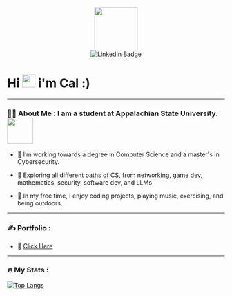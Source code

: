 <div id="header" align="center">
    <img src="https://i.giphy.com/media/v1.Y2lkPTc5MGI3NjExYm05djhqejVsdGlvcGxjd2Vnd3JydDFsaTVobHJlcW42OTl0MDl4NiZlcD12MV9pbnRlcm5hbF9naWZfYnlfaWQmY3Q9Zw/Nhw1FwkchB2cIozD12/giphy.gif" width="100"/>
</div>

<div id="badges" align="center">
  <a href="https://linkedin.com/in/calvin-pettis-5424632b3">
  <img src="https://img.shields.io/badge/LinkedIn-blue?style=for-the-badge&logo=linkedin&logoColor=white" alt="LinkedIn Badge"/>
  </a>
</div>

<h1>
  Hi 
  <img src="https://media.giphy.com/media/hvRJCLFzcasrR4ia7z/giphy.gif" width="30px"/>
    i'm Cal :)
</h1>

---

### :technologist: About Me : I am a student at Appalachian State University. <img src="https://i.giphy.com/media/v1.Y2lkPTc5MGI3NjExaXNycXB4eHF4cjlkYXI5anppN3J4aGRybXgyYWZhaGtmdXdoNHNkYyZlcD12MV9pbnRlcm5hbF9naWZfYnlfaWQmY3Q9Zw/6T26O3OFa0TAKMwyh0/giphy.gif" width="60">
- :telescope: I’m working towards a degree in Computer Science and a master's in Cybersecurity.

- :seedling: Exploring all different paths of CS, from networking, game dev, mathematics, security, software dev, and LLMs

- :guitar: In my free time, I enjoy coding projects, playing music, exercising, and being outdoors.

---

### :writing_hand: Portfolio :
- 💼 [Click Here](https://innovationsquared.github.io)

---

### :fire: My Stats :
[![Top Langs](https://github-readme-stats.vercel.app/api/top-langs/?username=innovationsquared&layout=compact&theme=vision-friendly-dark)](https://github.com/anuraghazra/github-readme-stats)
